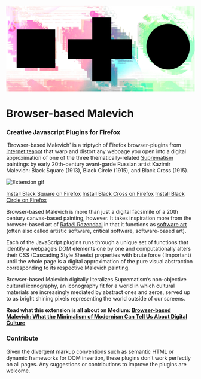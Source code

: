 ![Cover](https://raw.githubusercontent.com/waodendaal/Browser-based-Malevich/master/imgs/Malevich%20cover%20final.jpg)
# Browser-based Malevich
### Creative Javascript Plugins for Firefox

'Browser-based Malevich' is a triptych of Firefox browser-plugins from [internet teapot](https://www.internetteapot.com) that warp and distort 
any webpage you open into a digital approximation of one of the three thematically-related [Suprematism](https://en.wikipedia.org/wiki/Suprematism) paintings 
by early 20th-century avant-garde Russian artist Kazimir Malevich: Black Square (1913), Black Circle (1915), and Black Cross (1915).

![Extension gif](https://raw.githubusercontent.com/waodendaal/Browser-based-Malevich/master/imgs/4.browser-based-malevich-800px.gif)

[Install Black Square on Firefox](https://addons.mozilla.org/en-US/firefox/addon/black-square/)
[Install Black Cross on Firefox](https://addons.mozilla.org/en-US/firefox/addon/black-cross-malevich/)
[Install Black Circle on Firefox](https://addons.mozilla.org/en-US/firefox/addon/black-circle-malevich/)


Browser-based Malevich is more than just a digital facsimile of a 20th century canvas-based painting, however. It takes inspiration more from the browser-based art of [Rafaël Rozendaal](https://www.newrafael.com/) in that it functions as [software art](https://monoskop.org/Software_art) (often also called artistic software, critical software, software-based art).

Each of the JavaScript plugins runs through a unique set of functions that identify a webpage’s DOM elements one by one and computationally alters their CSS (Cascading Style Sheets) properties with brute force (!important) until the whole page is a digital approximation of the pure visual abstraction corresponding to its respective Malevich painting.  

Browser-based Malevich digitally literalizes Suprematism’s non-objective cultural iconography, an iconography fit for a world in which cultural materials are increasingly mediated by abstract ones and zeros, served up to as bright shining pixels representing the world outside of our screens.

**Read what this extension is all about on Medium: [Browser-based Malevich: What the Minimalism of Modernism Can Tell Us About Digital Culture](https://medium.com/internet-teapot/browser-based-malevich-what-the-minimalism-of-modernism-can-tell-us-about-digital-culture-b4ba1a8dcf89)**

### Contribute
Given the divergent markup conventions such as semantic HTML or dynamic frameworks for DOM insertion, these plugins don’t work perfectly on all pages. 
Any suggestions or contributions to improve the plugins are welcome. 
